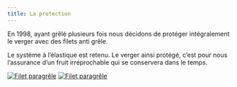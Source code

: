 ```yaml
---
title: La protection
---
```


En 1998, ayant grêlé plusieurs fois nous décidons de protéger intégralement le verger avec des filets anti grêle. 

Le système à l’élastique est retenu. Le verger ainsi protégé, c’est pour nous l’assurance d’un fruit irréprochable qui se conservera dans le temps.


<div class="image-container">
    <a class="thumbnail" href="{{ site.baseurl }}/assets/images/le-verger/protection-1.jpg"><img src="{{ site.baseurl }}/assets/images/le-verger/protection-1-vignette.jpg" alt="Filet paragrêle" /></a>
    <a class="thumbnail" href="{{ site.baseurl }}/assets/images/le-verger/protection-2.jpg"><img src="{{ site.baseurl }}/assets/images/le-verger/protection-2-vignette.jpg" alt="Filet paragrêle" /></a>
</div>


